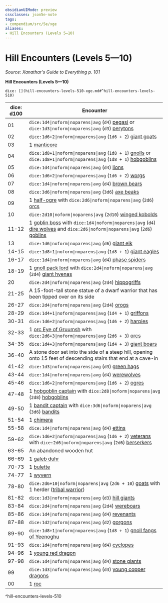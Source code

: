 ```yaml
---
obsidianUIMode: preview
cssclasses: json5e-note
tags:
- compendium/src/5e/xge
aliases:
- Hill Encounters (Levels 5—10)
---
```

# Hill Encounters (Levels 5—10)
*Source: Xanathar's Guide to Everything p. 101* 

**Hill Encounters (Levels 5—10)**

`dice: [](hill-encounters-levels-510-xge.md#^hill-encounters-levels-510)`

| dice: d100 | Encounter |
|------------|-----------|
| 01 | `dice:1d4\|noform\|noparens\|avg` (`d4`) [pegasi](/3-Mechanics/CLI/bestiary/celestial/pegasus-xmm.md) or `dice:1d3\|noform\|noparens\|avg` (`d3`) [perytons](/3-Mechanics/CLI/bestiary/monstrosity/peryton-xmm.md) |
| 02 | `dice:1d6+2\|noform\|noparens\|avg` (`1d6 + 2`) [giant goats](/3-Mechanics/CLI/bestiary/beast/giant-goat-xmm.md) |
| 03 | 1 [manticore](/3-Mechanics/CLI/bestiary/monstrosity/manticore-xmm.md) |
| 04 | `dice:1d8+1\|noform\|noparens\|avg` (`1d8 + 1`) [gnolls](/3-Mechanics/CLI/bestiary/fiend/gnoll-warrior-xmm.md) or `dice:1d8+1\|noform\|noparens\|avg` (`1d8 + 1`) [hobgoblins](/3-Mechanics/CLI/bestiary/fey/hobgoblin-warrior-xmm.md) |
| 05 | `dice:1d4\|noform\|noparens\|avg` (`d4`) [lions](/3-Mechanics/CLI/bestiary/beast/lion-xmm.md) |
| 06 | `dice:1d6+2\|noform\|noparens\|avg` (`1d6 + 2`) [worgs](/3-Mechanics/CLI/bestiary/fey/worg-xmm.md) |
| 07 | `dice:1d4\|noform\|noparens\|avg` (`d4`) [brown bears](/3-Mechanics/CLI/bestiary/beast/brown-bear-xmm.md) |
| 08 | `dice:3d6\|noform\|noparens\|avg` (`3d6`) [axe beaks](/3-Mechanics/CLI/bestiary/monstrosity/axe-beak-xmm.md) |
| 09 | 1 [half-ogre](/3-Mechanics/CLI/bestiary/giant/ogrillon-ogre-xmm.md) with `dice:2d6\|noform\|noparens\|avg` (`2d6`) [orcs](/3-Mechanics/CLI/bestiary/humanoid/tough-xmm.md) |
| 10 | `dice:2d10\|noform\|noparens\|avg` (`2d10`) [winged kobolds](/3-Mechanics/CLI/bestiary/dragon/winged-kobold-xmm.md) |
| 11-12 | 1 [goblin boss](/3-Mechanics/CLI/bestiary/fey/goblin-boss-xmm.md) with `dice:1d4\|noform\|noparens\|avg` (`d4`) [dire wolves](/3-Mechanics/CLI/bestiary/beast/dire-wolf-xmm.md) and `dice:2d6\|noform\|noparens\|avg` (`2d6`) [goblins](/3-Mechanics/CLI/bestiary/fey/goblin-warrior-xmm.md) |
| 13 | `dice:1d6\|noform\|noparens\|avg` (`d6`) [giant elk](/3-Mechanics/CLI/bestiary/celestial/giant-elk-xmm.md) |
| 14-15 | `dice:1d8+1\|noform\|noparens\|avg` (`1d8 + 1`) [giant eagles](/3-Mechanics/CLI/bestiary/celestial/giant-eagle-xmm.md) |
| 16-17 | `dice:1d4\|noform\|noparens\|avg` (`d4`) [phase spiders](/3-Mechanics/CLI/bestiary/monstrosity/phase-spider-xmm.md) |
| 18-19 | 1 [gnoll pack lord](/3-Mechanics/CLI/bestiary/fiend/gnoll-pack-lord-xmm.md) with `dice:2d4\|noform\|noparens\|avg` (`2d4`) [giant hyenas](/3-Mechanics/CLI/bestiary/beast/giant-hyena-xmm.md) |
| 20 | `dice:2d4\|noform\|noparens\|avg` (`2d4`) [hippogriffs](/3-Mechanics/CLI/bestiary/monstrosity/hippogriff-xmm.md) |
| 21-25 | A 15-foot-tall stone statue of a dwarf warrior that has been tipped over on its side |
| 26-27 | `dice:2d4\|noform\|noparens\|avg` (`2d4`) [orogs](/3-Mechanics/CLI/bestiary/humanoid/berserker-xmm.md) |
| 28-29 | `dice:1d4+1\|noform\|noparens\|avg` (`1d4 + 1`) [griffons](/3-Mechanics/CLI/bestiary/monstrosity/griffon-xmm.md) |
| 30-31 | `dice:1d6+2\|noform\|noparens\|avg` (`1d6 + 2`) [harpies](/3-Mechanics/CLI/bestiary/monstrosity/harpy-xmm.md) |
| 32-33 | 1 [orc Eye of Gruumsh](/3-Mechanics/CLI/bestiary/humanoid/cultist-fanatic-xmm.md) with `dice:2d6+3\|noform\|noparens\|avg` (`2d6 + 3`) [orcs](/3-Mechanics/CLI/bestiary/humanoid/tough-xmm.md) |
| 34-35 | `dice:1d4+3\|noform\|noparens\|avg` (`1d4 + 3`) [giant boars](/3-Mechanics/CLI/bestiary/beast/giant-boar-xmm.md) |
| 36-40 | A stone door set into the side of a steep hill, opening onto 15 feet of descending stairs that end at a cave-in |
| 41-42 | `dice:1d3\|noform\|noparens\|avg` (`d3`) [green hags](/3-Mechanics/CLI/bestiary/fey/green-hag-xmm.md) |
| 43-44 | `dice:1d4\|noform\|noparens\|avg` (`d4`) [werewolves](/3-Mechanics/CLI/bestiary/monstrosity/werewolf-xmm.md) |
| 45-46 | `dice:1d6+2\|noform\|noparens\|avg` (`1d6 + 2`) [ogres](/3-Mechanics/CLI/bestiary/giant/ogre-xmm.md) |
| 47-48 | 1 [hobgoblin captain](/3-Mechanics/CLI/bestiary/fey/hobgoblin-captain-xmm.md) with `dice:2d8\|noform\|noparens\|avg` (`2d8`) [hobgoblins](/3-Mechanics/CLI/bestiary/fey/hobgoblin-warrior-xmm.md) |
| 49-50 | 1 [bandit captain](/3-Mechanics/CLI/bestiary/humanoid/bandit-captain-xmm.md) with `dice:3d6\|noform\|noparens\|avg` (`3d6`) [bandits](/3-Mechanics/CLI/bestiary/humanoid/bandit-xmm.md) |
| 51-54 | 1 [chimera](/3-Mechanics/CLI/bestiary/monstrosity/chimera-xmm.md) |
| 55-58 | `dice:1d4\|noform\|noparens\|avg` (`d4`) [ettins](/3-Mechanics/CLI/bestiary/giant/ettin-xmm.md) |
| 59-62 | `dice:1d6+2\|noform\|noparens\|avg` (`1d6 + 2`) [veterans](/3-Mechanics/CLI/bestiary/humanoid/warrior-veteran-xmm.md) with `dice:2d6\|noform\|noparens\|avg` (`2d6`) [berserkers](/3-Mechanics/CLI/bestiary/humanoid/berserker-xmm.md) |
| 63-65 | An abandoned wooden hut |
| 66-69 | 1 [galeb duhr](/3-Mechanics/CLI/bestiary/elemental/galeb-duhr-xmm.md) |
| 70-73 | 1 [bulette](/3-Mechanics/CLI/bestiary/monstrosity/bulette-xmm.md) |
| 74-77 | 1 [wyvern](/3-Mechanics/CLI/bestiary/dragon/wyvern-xmm.md) |
| 78-80 | `dice:2d6+10\|noform\|noparens\|avg` (`2d6 + 10`) [goats](/3-Mechanics/CLI/bestiary/beast/goat-xmm.md) with 1 herder ([tribal warrior](/3-Mechanics/CLI/bestiary/humanoid/warrior-infantry-xmm.md)) |
| 81-82 | `dice:1d3\|noform\|noparens\|avg` (`d3`) [hill giants](/3-Mechanics/CLI/bestiary/giant/hill-giant-xmm.md) |
| 83-84 | `dice:2d4\|noform\|noparens\|avg` (`2d4`) [wereboars](/3-Mechanics/CLI/bestiary/monstrosity/wereboar-xmm.md) |
| 85-86 | `dice:1d4\|noform\|noparens\|avg` (`d4`) [revenants](/3-Mechanics/CLI/bestiary/undead/revenant-xmm.md) |
| 87-88 | `dice:1d2\|noform\|noparens\|avg` (`d2`) [gorgons](/3-Mechanics/CLI/bestiary/construct/gorgon-xmm.md) |
| 89-90 | `dice:1d8+1\|noform\|noparens\|avg` (`1d8 + 1`) [gnoll fangs of Yeenoghu](/3-Mechanics/CLI/bestiary/fiend/gnoll-fang-of-yeenoghu-xmm.md) |
| 91-93 | `dice:1d4\|noform\|noparens\|avg` (`d4`) [cyclopes](/3-Mechanics/CLI/bestiary/giant/cyclops-sentry-xmm.md) |
| 94-96 | 1 [young red dragon](/3-Mechanics/CLI/bestiary/dragon/young-red-dragon-xmm.md) |
| 97-98 | `dice:1d4\|noform\|noparens\|avg` (`d4`) [stone giants](/3-Mechanics/CLI/bestiary/giant/stone-giant-xmm.md) |
| 99 | `dice:1d3\|noform\|noparens\|avg` (`d3`) [young copper dragons](/3-Mechanics/CLI/bestiary/dragon/young-copper-dragon-xmm.md) |
| 00 | 1 [roc](/3-Mechanics/CLI/bestiary/monstrosity/roc-xmm.md) |
^hill-encounters-levels-510